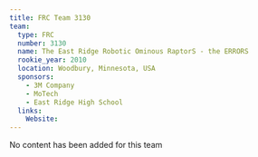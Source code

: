 ```yaml
---
title: FRC Team 3130
team:
  type: FRC
  number: 3130
  name: The East Ridge Robotic Ominous RaptorS - the ERRORS
  rookie_year: 2010
  location: Woodbury, Minnesota, USA
  sponsors:
    - 3M Company
    - MoTech
    - East Ridge High School
  links:
    Website: 
---
```

No content has been added for this team